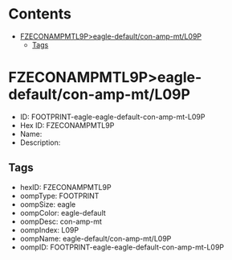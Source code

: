 



Contents
========

* [FZECONAMPMTL9P>eagle-default/con-amp-mt/L09P](#fzeconampmtl9peagle-defaultcon-amp-mtl09p)
	* [Tags](#tags)

# FZECONAMPMTL9P>eagle-default/con-amp-mt/L09P

- ID: FOOTPRINT-eagle-eagle-default-con-amp-mt-L09P
- Hex ID: FZECONAMPMTL9P
- Name: 
- Description: 

## Tags

- hexID: FZECONAMPMTL9P
- oompType: FOOTPRINT
- oompSize: eagle
- oompColor: eagle-default
- oompDesc: con-amp-mt
- oompIndex: L09P
- oompName: eagle-default/con-amp-mt/L09P
- oompID: FOOTPRINT-eagle-eagle-default-con-amp-mt-L09P
